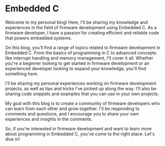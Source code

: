 # Embedded C
Welcome to my personal blog! Here, I'll be sharing my knowledge and experiences in the field of firmware development using Embedded C. As a firmware developer, I have a passion for creating efficient and reliable code that powers embedded systems.

On this blog, you'll find a range of topics related to firmware development in Embedded C. From the basics of programming in C to advanced concepts like interrupt handling and memory management, I'll cover it all. Whether you're a beginner looking to get started in firmware development or an experienced developer looking to expand your knowledge, you'll find something here.

I'll be sharing my personal experiences working on firmware development projects, as well as tips and tricks I've picked up along the way. I'll also be sharing code snippets and examples that you can use in your own projects.

My goal with this blog is to create a community of firmware developers who can learn from each other and grow together. I'll be responding to comments and questions, and I encourage you to share your own experiences and insights in the comments.

So, if you're interested in firmware development and want to learn more about programming in Embedded C, you've come to the right place. Let's dive in!
